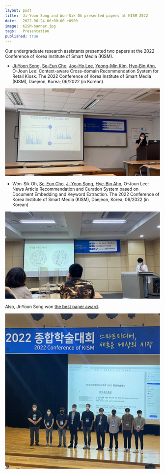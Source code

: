 ```yaml
---
layout: post
title:  Ji-Yoon Song and Won-Sik Oh presented papers at KISM 2022
date:   2022-06-24 00:00:00 +0900
image:  KISM-banner.jpg
tags:   Presentation
published: true
---
```


Our undergraduate research assistants presented two papers at the 2022 Conference of Korea Institute of Smart Media (KISM). 
* [Ji-Yoon Song](https://nslab-cuk.github.io/member/jysong), [Se-Eun Cho](https://nslab-cuk.github.io/member/secho), [Joo-Ho Lee](https://nslab-cuk.github.io/member/jhlee), [Yeong-Min Kim](https://nslab-cuk.github.io/member/ymkim), [Hye-Bin Ahn](https://nslab-cuk.github.io/member/hbahn), O-Joun Lee: Context-aware Cross-domain Recommendation System for Retail Kiosk. The 2022 Conference of Korea Institute of Smart Media (KISM), Daejeon, Korea; 06/2022 (in Korean)

<p align="center"><img width="600" src="/images/KISM-jysong.jpg" margin="10px"></p>

* Won-Sik Oh, [Se-Eun Cho](https://nslab-cuk.github.io/member/secho), [Ji-Yoon Song](https://nslab-cuk.github.io/member/jysong), [Hye-Bin Ahn](https://nslab-cuk.github.io/member/hbahn), O-Joun Lee: News Article Recommendation and Curation System based on Document Embedding and Keyword Extraction. The 2022 Conference of Korea Institute of Smart Media (KISM), Daejeon, Korea; 06/2022 (in Korean)

<p align="center"><img width="600" src="/images/KISM-osoh.jpg" margin="10px"></p>

Also, Ji-Yoon Song won [the best paper award](https://drive.google.com/file/d/1vMnVNUzf29TECy6coVAU-oL2PftihMt3/view?usp=sharing). 

<p align="center"><img width="600" src="/images/KISM2022.jpg" margin="10px"></p>
